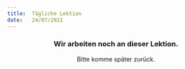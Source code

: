 ```yaml
---
title:  Tägliche Lektion
date:   24/07/2021
---
```


### <center>Wir arbeiten noch an dieser Lektion.</center>
<center>Bitte komme später zurück.</center>
